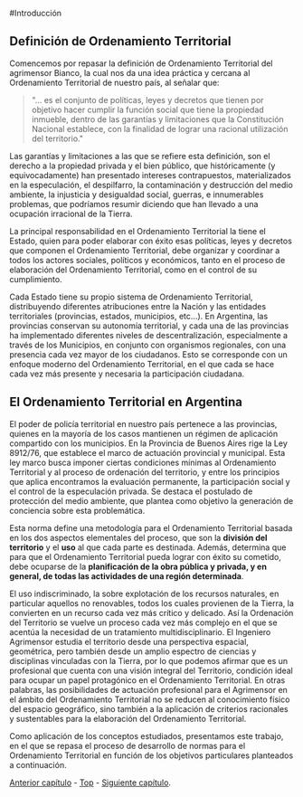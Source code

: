 #Introducción

## Definición de Ordenamiento Territorial

Comencemos por repasar la definición de Ordenamiento Territorial del agrimensor Bianco, la cual nos da una idea práctica y cercana al Ordenamiento Territorial de nuestro país, al señalar que:

> "... es el conjunto de políticas, leyes y decretos que tienen por objetivo hacer cumplir la función social que tiene la propiedad inmueble, dentro de las garantías y limitaciones que la Constitución Nacional establece, con la finalidad de lograr una racional utilización del territorio."

Las garantías y limitaciones a las que se refiere esta definición, son el derecho a la propiedad privada y el bien público, que históricamente (y equivocadamente) han presentado intereses contrapuestos, materializados en la especulación, el despilfarro, la contaminación y destrucción del medio ambiente, la injusticia y desigualdad social, guerras, e innumerables problemas, que podríamos resumir diciendo que han llevado a una ocupación irracional de la Tierra.

La principal responsabilidad en el Ordenamiento Territorial la tiene el Estado, quien para poder elaborar con éxito esas políticas, leyes y decretos que componen el Ordenamiento Territorial, debe organizar y coordinar a todos los actores sociales, políticos y económicos, tanto en el proceso de elaboración del Ordenamiento Territorial, como en el control de su cumplimiento.

Cada Estado tiene su propio sistema de Ordenamiento Territorial, distribuyendo diferentes atribuciones entre la Nación y las entidades territoriales (provincias, estados, municipios, etc...). En Argentina, las provincias conservan su autonomía territorial, y cada una de las provincias ha implementado diferentes niveles de descentralización, especialmente a través de los Municipios, en conjunto con organismos regionales, con una presencia cada vez mayor de los ciudadanos. Esto se corresponde con un enfoque moderno del Ordenamiento Territorial, en el que cada se hace cada vez más presente y necesaria la participación ciudadana.

## El Ordenamiento Territorial en Argentina

El poder de policía territorial en nuestro país pertenece a las provincias, quienes en la mayoría de los casos mantienen un régimen de aplicación compartido con los municipios. En la Provincia de Buenos Aires rige la Ley 8912/76, que establece el marco de actuación provincial y municipal. Esta ley marco busca imponer ciertas condiciones mínimas al Ordenamiento Territorial y al proceso de ordenación del territorio, y entre los principios que aplica encontramos la evaluación permanente, la participación social y el control de la especulación privada. Se destaca el postulado de protección del medio ambiente, que plantea como objetivo la generación de conciencia sobre esta problemática.

Esta norma define una metodología para el Ordenamiento Territorial basada en los dos aspectos elementales del proceso, que son la __división del territorio__ y el __uso__ al que cada parte es destinada. Además, determina que para que el Ordenamiento Territorial pueda lograr con éxito su cometido, debe ocuparse de la __planificación de la obra pública y privada, y en general, de todas las actividades de una región determinada__.

El uso indiscriminado, la sobre explotación de los recursos naturales, en particular aquellos no renovables, todos los cuales provienen de la Tierra, la convierten en un recurso cada vez más crítico y delicado. Así la Ordenación del Territorio se vuelve un proceso cada vez más complejo en el que se acentúa la necesidad de un tratamiento multidisciplinario. El Ingeniero Agrimensor estudia el territorio desde una perspectiva espacial, geométrica, pero también desde un amplio espectro de ciencias y disciplinas vinculadas con la Tierra, por lo que podemos afirmar que es un profesional que cuenta con una visión integral del Territorio, condición ideal para ocupar un papel protagónico en el Ordenamiento Territorial. En  otras palabras, las posibilidades de actuación profesional para el Agrimensor en el ámbito del Ordenamiento Territorial no se reducen al conocimiento físico del espacio geográfico, sino también a la aplicación de criterios racionales y sustentables para la elaboración del Ordenamiento Territorial.

Como aplicación de los conceptos estudiados, presentamos este trabajo, en el que se repasa el proceso de desarrollo de normas para el Ordenamiento Territorial en función de los objetivos particulares planteados a continuación.

[Anterior capítulo][ant] - [Top][top] - [Siguiente capítulo][sig].

[ant]: README.md
[top]: #introducción
[sig]: objetivos.md
